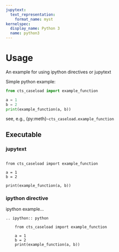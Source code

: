 ```yaml
---
jupytext:
  text_representation:
    format_name: myst
kernelspec:
  display_name: Python 3
  name: python3
---
```


# Usage

An example for using ipython directives or jupytext

Simple python example:

```python
from cts_caseload import example_function

a = 1
b = 2
print(example_function(a, b))
```

see, e.g., {py:meth}`~cts_caseload.example_function`

## Executable

### jupytext

```{code-cell} ipython3

from cts_caseload import example_function

a = 1
b = 2
```

```{code-cell} ipython3
print(example_function(a, b))
```

### ipython directive

ipython example...

```{eval-rst}
.. ipython:: python

    from cts_caseload import example_function

    a = 1
    b = 2
    print(example_function(a, b))
```
